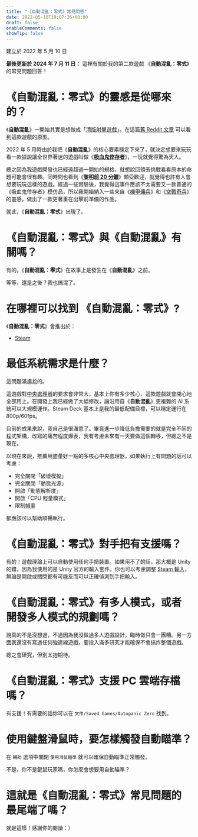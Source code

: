 ```yaml
---
title: "《自動混亂：零式》常見問答"
date: 2022-05-10T19:07:26+08:00
draft: false
enableComments: false
showTip: false
---
```


建立於 2022 年 5 月 10 日

**最後更新於 2024 年 7 月 11 日：** 這裡有關於我的第二款遊戲  《**自動混亂：零式**》的常見問題回答！

# 《**自動混亂：零式**》的靈感是從哪來的？

 《**自動混亂**》一開始其實是想做成「<abbr title="shoot ‘em up">清版射擊遊戲</abbr>」。在這篇[舊 Reddit 文章](https://www.reddit.com/r/Unity3D/comments/fwgt8o/day_7_in_my_twin_stick_shooter_attempt/) 可以看到這款遊戲的原型。

2022 年 5 月時由於我把《**自動混亂**》的核心要素穩定下來了，就決定想要來玩玩看一款據說讓全世界著迷的遊戲叫做《**<abbr title="Vampire Survivor">吸血鬼倖存者</abbr>**》，一玩就覺得驚為天人。

總之因為我遊戲開發也已經遠超過一開始的規格，就想說回頭去挑戰看看原本的命題可能會很有趣。同時間也看到《**<abbr title="20 Minutes Till Dawn">黎明前 20 分鐘</abbr>**》頗受歡迎，就覺得也許有人會想要玩玩這樣的遊戲。經過一些實驗後，我覺得這事件應該不太需要又一款普通的《吸血鬼倖存者》模仿品，所以我開始納入一些來自《<abbr title="Armored Core">機甲傭兵</abbr>》和《<abbr title="Ace Combat">空戰奇兵</abbr>》的靈感，做出了一款更著重在出擊前準備的作品。

就此，《**自動混亂：零式**》出現了。

# 《**自動混亂：零式**》與《**自動混亂**》有關嗎？

有的。《**自動混亂：零式**》在故事上是發生在《**自動混亂**》之前。

等等，還是之後？我也搞混了。

# 在哪裡可以找到 《**自動混亂：零式**》?

 《**自動混亂：零式**》會推出於：

- [Steam](https://store.steampowered.com/app/1423670/)

<!-- # 現在《**自動混亂：零式**》已經上市了，下一步是什麼？

還在慢慢打磨《**自動混亂**》，應該很快就會推出啦。 -->

<!-- # 《**自動混亂：零式**》會有額外內容更新嗎？

說真的沒有啥經濟困難的話應該會繼續弄吧！《**自動混亂：零式**》是個不錯的小專案，裡面許多設計調整也直接回饋給了《**自動混亂**》。但短期來說應該還不會，畢竟我得先趕快完成《**自動混亂**》。

如果願意支持的話不妨考慮買一下<abbr title="DLC">數位下載內容</abbr>，不過也還請記得不用勉強，在假設之後沒有新內容推出也能接受的話再考慮購買就好。

目前的計畫是我沒辦法繼續更新的時候就會轉為開源專案。 -->

# 最低系統需求是什麼？

這問題滿尷尬的。

這遊戲對<abbr title="CPU">中央處理器</abbr>的要求會非常大，基本上你有多少核心，這款遊戲就會開心地全部用上。在開發上我已經做了大幅修改，讓沿用自《**自動混亂**》更複雜的 AI 系統可以大規模運作。Steam Deck 基本上是我的最低配備目標，可以穩定運行在 800p/60fps。

目前的成果來說，我自己是很滿意了。畢竟進一步降低負擔需要的就是完全不同的程式架構，改寫的痛苦程度爆表，我有考慮未來有一天要做這個轉移，但總之不是現在。

以現在來說，推薦用盡量好一點的多核心中央處理器。如果執行上有問題的話可以考慮：

- 完全關閉「破壞模擬」
- 完全關閉「動態光源」
- 開啟「動態解析度」
- 開啟「CPU 輕量模式」
- 限制<abbr title="frame rate/frame per second/FPS">幀率</abbr>

都應該可以幫助順暢執行。

# 《**自動混亂：零式**》對手把有支援嗎？

有的！遊戲理論上可以自動使用任何手把裝置。如果用不了的話，那大概是 Unity 的錯，因為我使用的是 Unity 官方的輸入套件。你也可以考慮調整 <abbr title="Steam Input">Steam 輸入</abbr>，無論是開啟或關閉都有可能反而可以正確偵測到手把輸入。

# 《**自動混亂：零式**》有多人模式，或者開發多人模式的規劃嗎？

說真的不是沒想過，不過因為我沒做過多人遊戲設計，臨時做只會一團糟。另一方面我還沒有寫過任何強連線遊戲，要投入滿多研究才能確保不會搞炸整個遊戲。

總之會研究，但別太抱期待。

# 《**自動混亂：零式**》支援 PC 雲端存檔嗎？

有支援！有需要的話你可以在 `文件/Saved Games/Autopanic Zero` 找到。

<!-- # 如果有遭遇到技術問題的話，我該怎麼做？

需要技術支援時，請見[《自動混亂：零式》技術支援]({{< ref "/autopanic-zero/tech-fixes" >}})，如果還是沒能排除的話可以前往 [《自動混亂：零式》Steam 技術支援討論區](https://steamcommunity.com/app/1423670/discussions/1/)，又或者是前往官方 Discord `#自動混亂零式－技術支援` 頻道尋求協助。 -->

# 使用鍵盤滑鼠時，要怎樣觸發自動瞄準？

在 `輔助` 選項中關閉 `使用滑鼠瞄準` 就可以確保自動瞄準正常觸發。

不是，你不是鍵鼠玩家嗎，你怎麼會想要用自動瞄準？

# 這就是《**自動混亂：零式**》常見問題的最尾端了嗎？

就是這樣！感謝你的閱讀：）